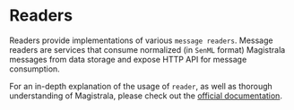 # Readers

Readers provide implementations of various `message readers`. Message readers are services that consume normalized (in `SenML` format) Magistrala messages from data storage and expose HTTP API for message consumption.

For an in-depth explanation of the usage of `reader`, as well as thorough understanding of Magistrala, please check out the [official documentation][doc].

[doc]: https://docs.mainflux.io
